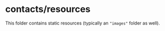 # contacts/resources

This folder contains static resources (typically an `"images"` folder as well).
